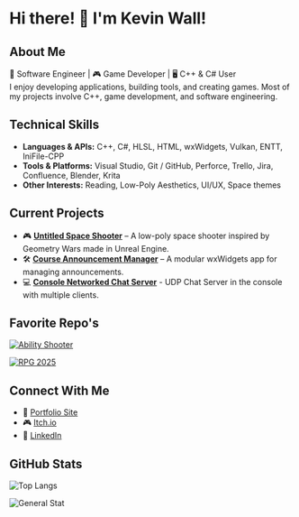 # Hi there! 👋 I'm Kevin Wall!
##  About Me
🚀 Software Engineer | 🎮 Game Developer | 🖥️ C++ & C# User  
I enjoy developing applications, building tools, and creating games. Most of my projects involve C++, game development, and software engineering.  

## Technical Skills  
- **Languages & APIs:** C++, C#, HLSL, HTML, wxWidgets, Vulkan, ENTT, IniFile-CPP 
- **Tools & Platforms:** Visual Studio, Git / GitHub, Perforce, Trello, Jira, Confluence, Blender, Krita
- **Other Interests:** Reading, Low-Poly Aesthetics, UI/UX, Space themes

## Current Projects  
- 🎮 **[Untitled Space Shooter](https://swift-kevin.github.io/SitePages/UntitledSpaceShooter.html)** – A low-poly space shooter inspired by Geometry Wars made in Unreal Engine.  
- 🛠️ **[Course Announcement Manager](https://github.com/Swift-Kevin/OpenLabAutoAnnouncer)** – A modular wxWidgets app for managing announcements.
- 💻 **[Console Networked Chat Server](https://github.com/Swift-Kevin/TestingNetworks)** - UDP Chat Server in the console with multiple clients.

## Favorite Repo's
[![Ability Shooter](https://github-readme-stats.vercel.app/api/pin/?username=tomOrourke1&repo=Midterm_FPS_Project&theme=github_dark)](https://github.com/tomOrourke1/Midterm_FPS_Project/tree/Consolidation)

[![RPG 2025](https://github-readme-stats.vercel.app/api/pin/?username=Akane-Nishiwake&repo=RPG2025\&theme=github_dark\&description=hide)](https://github.com/Akane-Nishiwake/RPG2025)

## Connect With Me  
- 🔗 [Portfolio Site](https://swift-kevin.github.io/)
- 🎮 [Itch.io](https://swift-kevin.itch.io)  
- 💼 [LinkedIn](https://www.linkedin.com/in/kevinwall-gamedev)

## GitHub Stats  
![Top Langs](https://github-readme-stats.vercel.app/api/top-langs/?username=Swift-Kevin&hide_progress=true&theme=github_dark)

![General Stat](https://github-readme-stats.vercel.app/api?username=Swift-Kevin\&theme=github_dark\&hide_rank=true\&show_icons=true\&show=reviews,prs_merged,prs_merged_percentage)



